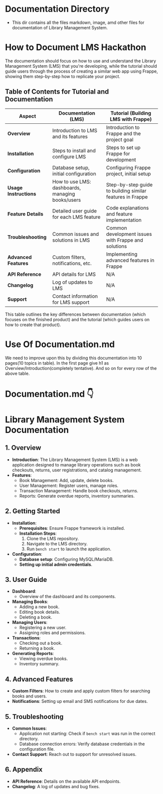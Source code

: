 # Documentation Directory

- This dir contains all the files markdown, image, amd other files for documentation of Library Management System.

# How to Document LMS Hackathon

The documentation should focus on how to use and understand the Library Management System (LMS) that you're developing, while the tutorial should guide users through the process of creating a similar web app using Frappe, showing them step-by-step how to replicate your project.

## Table of Contents for Tutorial and Documentation

| **Aspect**             | **Documentation (LMS)**                            | **Tutorial (Building LMS with Frappe)**              |
|------------------------|----------------------------------------------------|------------------------------------------------------|
| **Overview**           | Introduction to LMS and its features               | Introduction to Frappe and the project goal          |
| **Installation**       | Steps to install and configure LMS                 | Steps to set up Frappe for development               |
| **Configuration**      | Database setup, initial configuration              | Configuring Frappe project, initial setup            |
| **Usage Instructions** | How to use LMS: dashboards, managing books/users   | Step-by-step guide to building similar features in Frappe |
| **Feature Details**    | Detailed user guide for each LMS feature           | Code explanations and feature implementation         |
| **Troubleshooting**    | Common issues and solutions in LMS                 | Common development issues with Frappe and solutions  |
| **Advanced Features**  | Custom filters, notifications, etc.                | Implementing advanced features in Frappe             |
| **API Reference**      | API details for LMS                                | N/A                                                  |
| **Changelog**          | Log of updates to LMS                              | N/A                                                  |
| **Support**            | Contact information for LMS support                | N/A                                                  |

This table outlines the key differences between documentation (which focuses on the finished product) and the tutorial (which guides users on how to create that product).

# Use Of Documentation.md
We need to improve upon this by dividing this documentation into 10 pages(10 topics in table).
In the first page give h1 as Overview/Introduction(completely tentative).
And so on for every row of the above table.

# Documentation.md 👇

# Library Management System Documentation

## 1. Overview
- **Introduction**: The Library Management System (LMS) is a web application designed to manage library operations such as book checkouts, returns, user registrations, and catalog management.
- **Features**:
  - Book Management: Add, update, delete books.
  - User Management: Register users, manage roles.
  - Transaction Management: Handle book checkouts, returns.
  - Reports: Generate overdue reports, inventory summaries.

## 2. Getting Started
- **Installation**:
  - **Prerequisites**: Ensure Frappe framework is installed.
  - **Installation Steps**:
    1. Clone the LMS repository.
    2. Navigate to the LMS directory.
    3. Run `bench start` to launch the application.
- **Configuration**:
  - **Database setup**: Configuring MySQL/MariaDB.
  - **Setting up initial admin credentials**.

## 3. User Guide
- **Dashboard**:
  - Overview of the dashboard and its components.
- **Managing Books**:
  - Adding a new book.
  - Editing book details.
  - Deleting a book.
- **Managing Users**:
  - Registering a new user.
  - Assigning roles and permissions.
- **Transactions**:
  - Checking out a book.
  - Returning a book.
- **Generating Reports**:
  - Viewing overdue books.
  - Inventory summary.

## 4. Advanced Features
- **Custom Filters**: How to create and apply custom filters for searching books and users.
- **Notifications**: Setting up email and SMS notifications for due dates.

## 5. Troubleshooting
- **Common Issues**:
  - Application not starting: Check if `bench start` was run in the correct directory.
  - Database connection errors: Verify database credentials in the configuration file.
- **Contact Support**: Reach out to support for unresolved issues.

## 6. Appendix
- **API Reference**: Details on the available API endpoints.
- **Changelog**: A log of updates and bug fixes.

